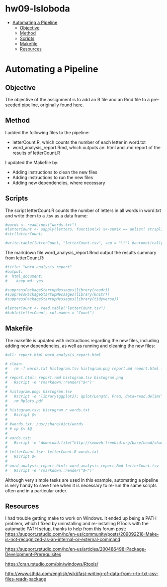hw09-lsloboda
================

-   [Automating a Pipeline](#automating-a-pipeline)
    -   [Objective](#objective)
    -   [Method](#method)
    -   [Scripts](#scripts)
    -   [Makefile](#makefile)
    -   [Resources](#resources)

Automating a Pipeline
=====================

Objective
---------

The objective of the assignment is to add an R file and an Rmd file to a pre-seeded pipeline, originally found [here](%22https://stat545.com/automation04_make-activity.html%22).

Method
------

I added the following files to the pipeline:

-   letterCount.R, which counts the number of each letter in word.txt
-   word\_analysis\_report.Rmd, which outputs an .html and .md report of the results of letterCount.R

I updated the Makefile by:

-   Adding instructions to clean the new files
-   Adding instructions to run the new files
-   Adding new dependencies, where necessary

Scripts
-------

The script letterCount.R counts the number of letters in all words in word.txt and write them to a .tsv as a data frame:

``` r
#words <- readLines("words.txt")
#letterCount <- sapply(letters, function(x) x<-sum(x == unlist( strsplit( words, "" )) ))
#str(letterCount)

#write.table(letterCount, "letterCount.tsv", sep = "\t") #automatically converts to a data frame
```

The markdown file word\_analysis\_report.Rmd output the results summary from letterCount.R:

``` r
#title: "word_analysis_report"
#output:
#  html_document:
#    keep_md: yes

#suppressPackageStartupMessages(library(readr))
#suppressPackageStartupMessages(library(knitr))
#suppressPackageStartupMessages(library(tidyverse))

#letterCount <- read.table("letterCount.tsv")
#kable(letterCount, col.names = "Count")
```

Makefile
--------

The makefile is updated with instructions regarding the new files, including adding new dependencies, as well as running and cleaning the new files:

``` r
#all: report.html word_analysis_report.html

# clean:
#   rm -f words.txt histogram.tsv histogram.png report.md report.html letterCount.tsv word_analysis_report.html word_analysis_report.md
# 
# report.html: report.rmd histogram.tsv histogram.png
#   Rscript -e 'rmarkdown::render("$<")'
# 
# histogram.png: histogram.tsv
#   Rscript -e 'library(ggplot2); qplot(Length, Freq, data=read.delim("$<")); ggsave("$@")'
#   rm Rplots.pdf
# 
# histogram.tsv: histogram.r words.txt
#   Rscript $<
# 
# #words.txt: /usr/share/dict/words
# # cp $< $@
# 
# words.txt:
#   Rscript -e 'download.file("http://svnweb.freebsd.org/base/head/share/dict/web2?view=co", destfile = "words.txt", quiet = TRUE)'
# 
# letterCount.tsv: letterCount.R words.txt
#   Rscript $<
# 
# word_analysis_report.html: word_analysis_report.Rmd letterCount.tsv
#   Rscript -e 'rmarkdown::render("$<")'
```

Although very simple tasks are used in this example, automating a pipeline is very handy to save time when it is necessary to re-run the same scripts often and in a particular order.

Resources
---------

I had trouble getting make to work on Windows. It ended up being a PATH problem, which I fixed by uninstalling and re-installing RTools with the automatic PATH setup, thanks to help from this forum post: <https://support.rstudio.com/hc/en-us/community/posts/209092218-Make-is-not-recognized-as-an-internal-or-external-command>

<https://support.rstudio.com/hc/en-us/articles/200486498-Package-Development-Prerequisites>

<https://cran.rstudio.com/bin/windows/Rtools/>

<http://www.sthda.com/english/wiki/fast-writing-of-data-from-r-to-txt-csv-files-readr-package>
